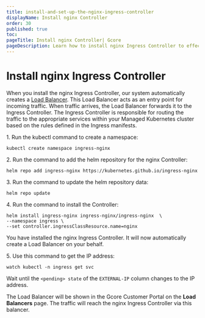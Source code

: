 ```yaml
---
title: install-and-set-up-the-nginx-ingress-controller
displayName: Install nginx Controller
order: 30
published: true
toc:
pageTitle: Install nginx Controller| Gcore
pageDescription: Learn how to install nginx Ingress Controller to effectively manage network traffic within a cluster.
---
```

# Install nginx Ingress Controller

When you install the nginx Ingress Controller, our system automatically creates a <a href="https://gcore.com/cloud/load-balancers" target="_blank">Load Balancer</a>. This Load Balancer acts as an entry point for incoming traffic. When traffic arrives, the Load Balancer forwards it to the Ingress Controller. The Ingress Controller is responsible for routing the traffic to the appropriate services within your Managed Kubernetes cluster based on the rules defined in the Ingress manifests.

1\. Run the kubectl command to create a namespace:

```
kubectl create namespace ingress-nginx
```

2\. Run the command to add the helm repository for the nginx Controller:

```
helm repo add ingress-nginx https://kubernetes.github.io/ingress-nginx
```

3\. Run the command to update the helm repository data:

```
helm repo update
```

4\. Run the command to install the Controller:

```
helm install ingress-nginx ingress-nginx/ingress-nginx  \
--namespace ingress \
--set controller.ingressClassResource.name=nginx
```

You have installed the nginx Ingress Controller. It will now automatically create a Load Balancer on your behalf.

5\. Use this command to get the IP address:

```
watch kubectl -n ingress get svc
```
Wait until the `<pending> state` of the `EXTERNAL-IP` column changes to the IP address.

The Load Balancer will be shown in the Gcore Customer Portal on the **Load Balancers** page. The traffic will reach the nginx Ingress Controller via this balancer.
